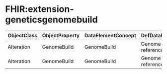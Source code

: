 # FHIR:extension-geneticsgenomebuild

| ObjectClass | ObjectProperty | DataElementConcept | DefDataElementConcept | ValueMeaning | LabelValueMeaning | Referentiel | url | ConceptualDomain | TypeConceptualDomain | FormatConceptualDomain | IdDataElementConcept |
| ----------- | -------------- | ------------------ | --------------------- | ------------ | ----------------- | ----------- | --- | ---------------- | -------------------- | ---------------------- | -------------------- |
| Alteration | GenomeBuild | GenomeBuild | Genome Build used for reference | GRCh37 | GRCh37 | FHIR (HL7) | https://www.hl7.org/fhir/extension-geneticsgenomebuild.html | FHIR:extension-geneticsgenomebuild | Enumerated | String | O22 |
| Alteration | GenomeBuild | GenomeBuild | Genome Build used for reference | GRCh38 | GRCh38 | FHIR (HL7) | https://www.hl7.org/fhir/extension-geneticsgenomebuild.html | FHIR:extension-geneticsgenomebuild | Enumerated | String | O22 |
